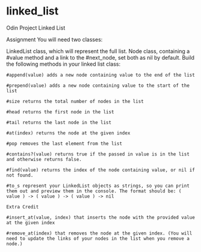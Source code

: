 # linked_list
Odin Project Linked List


Assignment
You will need two classes:

LinkedList class, which will represent the full list.
Node class, containing a #value method and a link to the #next_node, set both as nil by default.
Build the following methods in your linked list class:

    #append(value) adds a new node containing value to the end of the list

    #prepend(value) adds a new node containing value to the start of the list

    #size returns the total number of nodes in the list

    #head returns the first node in the list

    #tail returns the last node in the list

    #at(index) returns the node at the given index

    #pop removes the last element from the list

    #contains?(value) returns true if the passed in value is in the list and otherwise returns false.

    #find(value) returns the index of the node containing value, or nil if not found.

    #to_s represent your LinkedList objects as strings, so you can print them out and preview them in the console. The format should be: ( value ) -> ( value ) -> ( value ) -> nil

    Extra Credit
    
    #insert_at(value, index) that inserts the node with the provided value at the given index

    #remove_at(index) that removes the node at the given index. (You will need to update the links of your nodes in the list when you remove a node.)